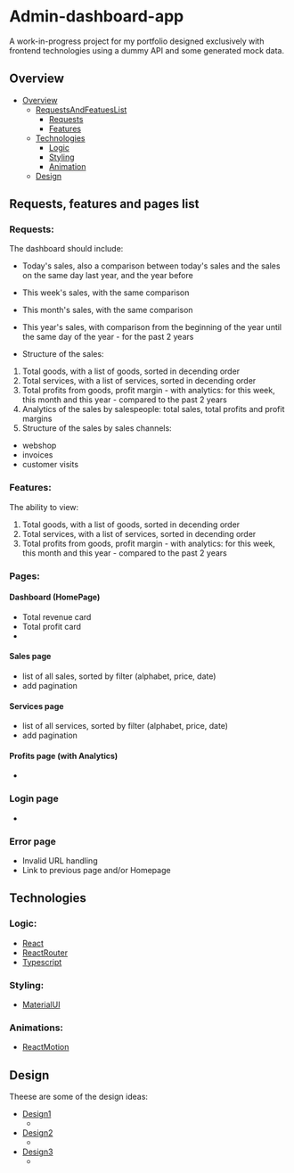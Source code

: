 # Admin-dashboard-app

A work-in-progress project for my portfolio designed exclusively with frontend technologies using a dummy API and some generated mock data.

## Overview

- [Overview](#overview)
  - [RequestsAndFeatuesList](#Requests-features-and-pages-list)
    - [Requests](#requests)
    - [Features](#features)
  - [Technologies](#technologies)
    - [Logic](#logic)
    - [Styling](#styling)
    - [Animation](#animations)
  - [Design](#design)

## Requests, features and pages list

### Requests:

The dashboard should include:

- Today's sales, also a comparison between today's sales and the sales on the same day last year, and the year before
- This week's sales, with the same comparison
- This month's sales, with the same comparison
- This year's sales, with comparison from the beginning of the year until the same day of the year - for the past 2 years

- Structure of the sales:

1.  Total goods, with a list of goods, sorted in decending order
2.  Total services, with a list of services, sorted in decending order
3.  Total profits from goods, profit margin - with analytics: for this week, this month and this year - compared to the past 2 years
4.  Analytics of the sales by salespeople: total sales, total profits and profit margins
5.  Structure of the sales by sales channels:

- webshop
- invoices
- customer visits

### Features:

The ability to view:

1. Total goods, with a list of goods, sorted in decending order
2. Total services, with a list of services, sorted in decending order
3. Total profits from goods, profit margin - with analytics: for this week, this month and this year - compared to the past 2 years

### Pages:

#### Dashboard (HomePage)

- Total revenue card
- Total profit card
-

#### Sales page

- list of all sales, sorted by filter (alphabet, price, date)
- add pagination

#### Services page

- list of all services, sorted by filter (alphabet, price, date)
- add pagination

#### Profits page (with Analytics)

-

### Login page

-

### Error page

- Invalid URL handling
- Link to previous page and/or Homepage

## Technologies

### Logic:

- [React](https://react.dev/learn/typescript)
- [ReactRouter](https://reactrouter.com)
- [Typescript](https://www.typescriptlang.org/docs/)

### Styling:

- [MaterialUI](https://mui.com)

### Animations:

- [ReactMotion](https://motion.dev)

## Design

Theese are some of the design ideas:

- [Design1](https://www.behance.net/gallery/184403667/E-commerce-Admin-Dashboard-Design)
  - []("./public/designs/Design1.jpg")
- [Design2](https://www.behance.net/gallery/177641865/Admin-Dashboard-Design?tracking_source=search_projects|e-commerce+admin+dashboard+design&l=0)
  - []("./public/designs/Design2.jpg)
- [Design3](https://www.behance.net/gallery/212217641/Cybersecurity-Dashboard)
  - []("./public/designs/Design3.jpg")
